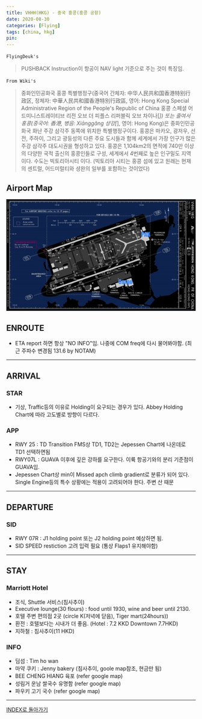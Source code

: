 ```yaml
---
title: VHHH(HKG) - 중국 홍콩(홍콩 공항)
date: 2020-08-30
categories: [Flying]
tags: [china, hkg]
pin:
---
```


`FlyingDeuk's`
>PUSHBACK Instruction이 항공이 NAV light 기준으로 주는 것이 특징임.

`From Wiki's`
>중화인민공화국 홍콩 특별행정구(중국어 간체자: 中华人民共和国香港特别行政区, 정체자: 中華人民共和國香港特別行政區, 영어: Hong Kong Special Administrative Region of the People's Republic of China 홍콩 스페셜 어드미니스트레이티브 리전 오브 더 피플스 리퍼블릭 오브 차이나[*]) 또는 줄여서 홍콩(중국어: 香港, 병음: Xiānggǎng 샹강[*], 영어: Hong Kong)은 중화인민공화국 화난 주강 삼각주 동쪽에 위치한 특별행정구이다. 홍콩은 마카오, 광저우, 선전, 주하이, 그리고 광둥성의 다른 주요 도시들과 함께 세계에서 가장 인구가 많은 주강 삼각주 대도시권을 형성하고 있다. 홍콩은 1,104km2의 면적에 740만 이상의 다양한 국적 출신의 홍콩인들로 구성, 세계에서 4번째로 높은 인구밀도 지역이다. 수도는 빅토리아시티 이다. (빅토리아 시티는 홍콩 섬에 있고 원래는 현재의 센트럴, 어드미럴티와 셩완의 일부를 포함하는 것이었다)

## Airport Map
![hkg](/img/flying/airport/hkg_ap.jpg)

## ENROUTE
- ETA report 하면 항상 "NO INFO"임. 나중에 COM freq에 다시 물어봐야함. (최근 주파수 변경됨 131.6 by NOTAM)

------

## ARRIVAL
### STAR
- 기상, Traffic등의 이유로 Holding이 요구되는 경우가 있다. Abbey Holding Chart에 따라 고도별로 방향이 다르다.

### APP
- RWY 25 : TD Transition FMS상 TD1, TD2는 Jepessen Chart에 나온데로 TD1 선택하면됨
- RWY07L : GUAVA 이후에 깊은 강하를 요구한다. 이륙 항공기와의 분리 기준점이 GUAVA임.
- Jepessen Chart상 min이 Missed apch climb gradient로 분류가 되어 있다. Single Engine등의 특수 상황에는 적용이 고려되어야 한다. 주변 산 때문

-----

## DEPARTURE
### SID
- RWY 07R : J1 holding point 또는 J2 holding point 예상하면 됨.
- SID SPEED restiction 고려 입력 필요 (통상 Flaps1 유지해야함)

---

## STAY  
### Marriott Hotel
- 조식, Shuttle 서비스(침사추이)
- Executive lounge(30 flours) : food until 1930, wine and beer until 2130.
- 호텔 주변 편의점 2곳 (circle K(저녁에 닫음), Tiger mart(24hours))
- 환전 : 호텔보다는 시내가 더 좋음. (Hotel : 7.2 KKD Downtown 7.7HKD)
- 지하철 : 침사추이(11 HKD)

### INFO
- 딤섬 : Tim ho wan
- 마약 쿠키 : Jenny bakery (침사추이, goole map참조, 현금만 됨)
- BEE CHENG HIANG 육포 (refer google map)
- 성림거 운남 쌀국수 유명함 (refer google map)
- 파우키 고기 국수 (refer google map)

------

[INDEX로 돌아가기](/posts/KoreaJapanChina/)
